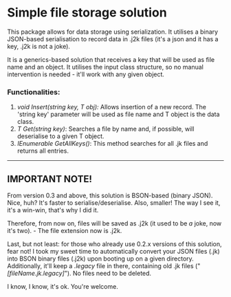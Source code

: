 # **Simple file storage solution**

This package allows for data storage using serialization. It utilises a binary JSON-based serialisation to record data in .j2k files (it's a json and it has a key, .j2k is not a joke).


It is a generics-based solution that receives a key that will be used as file name and an <T> object. It utilises the input class structure, so no manual intervention is needed - it'll work with any given object.

### **Functionalities:**
1. *void Insert(string key, T obj):* Allows insertion of a new record. The 'string key' parameter will be used as file name and T object is the data class.
2. *T Get<T>(string key)*: Searches a file by name and, if possible, will deserialise to a given T object.
3. *IEnumerable<string> GetAllKeys()*: This method searches for all .jk files and returns all entries.

---

## **IMPORTANT NOTE!**
From version 0.3 and above, this solution is BSON-based (binary JSON). Nice, huh? It's faster to serialise/deserialise. Also, smaller! The way I see it, it's a win-win, that's why I did it. 

Therefore, from now on, files will be saved as .j2k (it used to be *a* joke, now it's two). - The file extension now is .j2k. 

Last, but not least: for those who already use 0.2.x versions of this solution, fear not! I took my sweet time to automatically convert your JSON files (.jk) into BSON binary files (.j2k) upon booting up on a given directory. Additionally, it'll keep a *.legacy* file in there, containing old .jk files ("*[fileName.jk.legacy]*"). No files need to be deleted.

I know, I know, it's ok. You're welcome. 